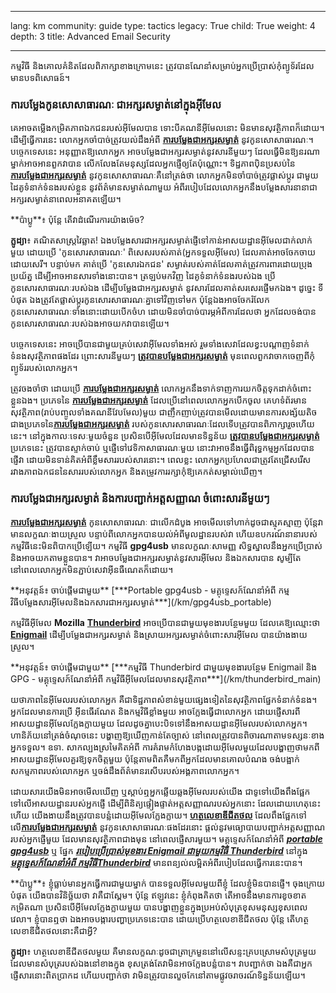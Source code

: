 

---

lang: km
community: guide
type: tactics
legacy: True
child: True
weight: 4
depth: 3
title: Advanced Email Security

---

កម្មវិធី និងគោលគំនិតដែលពិភាក្សាខាងក្រោមនេះ ត្រូវបានណែនាំសម្រាប់អ្នកប្រើប្រាស់កុំព្យូទ័រដែលមានបទពិសោធន៍។

### ការបម្លែងកូនសោសាធារណៈ ជាអក្សរសម្ងាត់នៅក្នុងអ៊ីមែល ###

គេអាចតម្លើងកម្រិតភាពឯកជនរបស់អ៊ីមែលបាន ទោះបីគណនីអ៊ីមែលនោះ មិនមានសុវត្ថិភាពក៏ដោយ។ ដើម្បីធ្វើការនេះ លោកអ្នកចាំបាច់ត្រូវយល់ដឹងអំពី [**ការបម្លែងជាអក្សរសម្ងាត់**](/km/glossary#Encryption) នូវកូនសោសាធារណៈ។ បច្ចេកទេសនេះ អនុញ្ញាតឱ្យលោកអ្នក អាចបម្លែងជាអក្សរសម្ងាត់នូវសារនីមួយៗ ដែលធ្វើមិនឱ្យនរណាម្នាក់អាចអានពួកវាបាន លើកលែងតែមនុស្សដែលអ្នកផ្ញើឲ្យតែប៉ុណ្ណោះ។ ទិដ្ឋភាពប៉ិនប្រសប់នៃ [**ការបម្លែងជាអក្សរសម្ងាត់**](/km/glossary#Encryption) នូវកូនសោសាធារណៈគឺនៅត្រង់ថា លោកអ្នកមិនចាំបាច់ត្រូវផ្លាស់ប្តូរ ជាមួយដៃគូទំនាក់ទំនងរបស់ខ្លួន នូវព័ត៌មានសម្ងាត់ណាមួយ អំពីរបៀបដែលលោកអ្នកនឹងបម្លែងសារនានាជាអក្សរសម្ងាត់នាពេលអនាគតឡើយ។

<div class="background" markdown="1">
**ប៉ាប្លូ**៖ ប៉ុន្តែ តើវាដំណើរការយ៉ាងម៉េច?	
	
**ក្លូដ្យា**៖ គណិតសាស្ត្រវៃឆ្លាត! ឯងបម្លែងសារជាអក្សរសម្ងាត់ផ្ញើទៅកាន់អាសយដ្ឋានអ៊ីមែលជាក់លាក់មួយ ដោយប្រើ 'កូនសោរសាធារណៈ' ពិសេសរបស់គាត់(អ្នកទទួលអ៊ីមែល) ដែលគាត់អាចចែកចាយដោយសេរី។ បន្ទាប់មក គាត់ប្រើ 'កូនសោរឯកជន' សម្ងាត់របស់គាត់ដែលគាត់ត្រូវការពារដោយប្រុងប្រយ័ត្ន ដើម្បីអាចអានសារទាំងនោះបាន។ ត្រឡប់មកវិញ ដៃគូទំនាក់ទំនងរបស់ឯង ប្រើកូនសោរសាធារណៈរបស់ឯង ដើម្បីបម្លែងជាអក្សរសម្ងាត់ នូវសារដែលគាត់សរសេរផ្ញើមកឯង។ ដូច្នេះ ទីបំផុត ឯងត្រូវតែផ្លាស់ប្តូរកូនសោរសាធារណៈគ្នាទៅវិញទៅមក ប៉ុន្តែឯងអាចចែករំលែកកូនសោរសាធារណៈទាំងនោះដោយបើកចំហ ដោយមិនចាំបាច់បារម្ភអំពីការដែលថា អ្នកដែលចង់បានកូនសោរសាធារណៈរបស់ឯងអាចយកវាបានឡើយ។

</div>

បច្ចេកទេសនេះ អាចប្រើបានជាមួយគ្រប់សេវាអ៊ីមែលទាំងអស់ រួមទាំងសេវាដែលខ្វះបណ្តាញទំនាក់ទំនងសុវត្ថិភាពផងដែរ ព្រោះសារនីមួយៗ [**ត្រូវបានបម្លែងជាអក្សរសម្ងាត់**](/km/glossary#Encryption) មុនពេលពួកវាចាកចេញពីកុំព្យូទ័ររបស់លោកអ្នក។ 

ត្រូវចងចាំថា ដោយប្រើ [**ការបម្លែងជាអក្សរសម្ងាត់**](/km/glossary#Encryption) លោកអ្នកនឹងទាក់ទាញការយកចិត្តទុកដាក់ចំពោះខ្លួនឯង។ ប្រភេទនៃ [**ការបម្លែងជាអក្សរសម្ងាត់**](/km/glossary#Encryption) ដែលប្រើនៅពេលលោកអ្នកបើកចូល    គេហទំព័រមានសុវត្ថិភាព(រាប់បញ្ចូលទាំងគណនីវែបមែល)មួយ  ជាញឹកញាប់ត្រូវបានមើលដោយមានការសង្ស័យតិចជាងប្រភេទនៃ[**ការបម្លែងជាអក្សរសម្ងាត់**](/km/glossary#Encryption) របស់កូនសោរសាធារណៈដែលទើបត្រូវបានពិភាក្សារួចហើយនេះ។ នៅក្នុងកាលៈទេសៈមួយចំនួន  ប្រសិនបើអ៊ីមែលដែលមានទិន្នន័យ [**ត្រូវបានបម្លែងជាអក្សរសម្ងាត់**](/km/glossary#Encryption) ប្រភេទនេះ ត្រូវបានស្ទាក់ចាប់ ឬផ្ញើទៅវេទិកាសាធារណៈមួយ  នោះវាអាចនឹងធ្វើពិរុទ្ធកម្មអ្នកដែលបានផ្ញើវា ដោយមិនទាន់គិតអំពីខ្លឹមសាររបស់សារនោះ។ ពេលខ្លះ លោកអ្នកប្រហែលជាត្រូវតែជ្រើសរើស រវាងភាពឯកជននៃសាររបស់លោកអ្នក និងតម្រូវការរក្សាកុំឱ្យគេកត់សម្គាល់ឃើញ។

### ការបម្លែងជាអក្សរសម្ងាត់ និងការបញ្ជាក់អត្តសញ្ញាណ ចំពោះសារនីមួយៗ ###

 [**ការបម្លែងជាអក្សរសម្ងាត់**](/km/glossary#Encryption) កូនសោសាធារណៈ ជាលើកដំបូង អាចមើលទៅហាក់ដូចជាស្មុគស្មាញ ប៉ុន្តែវាមានលក្ខណៈងាយស្រួល បន្ទាប់ពីលោកអ្នកបានយល់អំពីមូលដ្ឋានរបស់វា ហើយឧបករណ៍នានារបស់កម្មវិធីនេះមិនពិបាកប្រើឡើយ។ កម្មវិធី **gpg4usb** មានលក្ខណៈសាមញ្ញ សិទ្ធស្នាលនឹងអ្នកប្រើប្រាស់ និងអាចយកតាមខ្លួនបាន។ វាអាចបម្លែងជាអក្សរសម្ងាត់នូវសារអ៊ីមែល និងឯកសារបាន សូម្បីតែនៅពេលលោកអ្នកមិនភ្ជាប់សេវាអ៊ីនធឺណេតក៏ដោយ។

<div class="getstarted" markdown="1">
**អនុវត្តន៍៖ ចាប់ផ្តើមជាមួយ** [***Portable gpg4usb - មគ្គុទ្ទេសក៍ណែនាំអំពី កម្មវិធីបម្លែងសារអ៊ីមែលនិងឯកសារជាអក្សរសម្ងាត់***](/km/gpg4usb_portable)
</div>

កម្មវិធីអ៊ីមែល **Mozilla** [**Thunderbird**](/km/glossary#Thunderbird) អាចប្រើបានជាមួយមុខងារបន្ថែមមួយ ដែលគេឱ្យឈ្មោះថា [**Enigmail**](/km/glossary#Enigmail) ដើម្បីបម្លែងជាអក្សរសម្ងាត់ និងស្រាយអក្សរសម្ងាត់ចំពោះសារអ៊ីមែល បានយ៉ាងងាយស្រួល។

<div class="getstarted" markdown="1">
**អនុវត្តន៍៖ ចាប់ផ្តើមជាមួយ** [***កម្មវិធី Thunderbird ជាមួយមុខងារបន្ថែម Enigmail និង GPG - មគ្គុទ្ទេសក៍ណែនាំអំពី កម្មវិធីអ៊ីមែលដែលមានសុវត្ថិភាព***](/km/thunderbird_main)
</div>

យថាភាពនៃអ៊ីមែលរបស់លោកអ្នក គឺជាទិដ្ឋភាពសំខាន់មួយផ្សេងទៀតនៃសុវត្ថិភាពផ្នែកទំនាក់ទំនង។ អ្នកដែលមានការប្រើ      អ៊ីនធើរណែត និងកម្មវិធីខ្លាំងមួយ អាចក្លែងធ្វើជាលោកអ្នក ដោយផ្ញើសារពីអាសយដ្ឋានអ៊ីមែលក្លែងក្លាយមួយ ដែលដូចគ្នាបេះបិទទៅនឹងអាសយដ្ឋានអ៊ីមែលរបស់លោកអ្នក។ ហានិភ័យនៅត្រង់ចំណុចនេះ បង្ហាញឱ្យឃើញកាន់តែច្បាស់ នៅពេលត្រូវបានពិចារណាតាមទស្សនៈខាងអ្នកទទួល។ ឧទា. សាកល្បងស្រមៃគិតអំពី ការគំរាមកំហែងបង្កដោយអ៊ីមែលមួយដែលបង្ហាញថាមកពីអាសយដ្ឋានអ៊ីមែលគួរឱ្យទុកចិត្តមួយ ប៉ុន្តែតាមពិតគឺមកពីអ្នកដែលមានគោលបំណង ចង់បង្អាក់សកម្មភាពរបស់លោកអ្នក  ឬចង់ដឹងព័ត៌មានរសើបរបស់អង្គភាពលោកអ្នក។

ដោយសារយើងមិនអាចមើលឃើញ ឬស្តាប់ឮអ្នកឆ្លើយឆ្លងអ៊ីមែលរបស់យើង  ជាទូទៅយើងពឹងផ្អែកទៅលើអាសយដ្ឋានរបស់អ្នកផ្ញើ ដើម្បីពិនិត្យផ្ទៀងផ្ទាត់អត្តសញ្ញាណរបស់អ្នកនោះ ដែលដោយហេតុនេះហើយ យើងងាយនឹងត្រូវបានបន្លំដោយអ៊ីមែលក្លែងក្លាយ។ [**ហត្ថលេខាឌីជីតថល**](/km/glossary#Digital_signature) ដែលពឹងផ្អែកទៅលើ[**ការបម្លែងជាអក្សរសម្ងាត់**](/km/glossary#Encryption) នូវកូនសោសាធារណៈផងដែរនោះ ផ្តល់នូវមធ្យោបាយបញ្ជាក់អត្តសញ្ញាណរបស់អ្នកផ្ញើមួយ ដែលមានសុវត្ថិភាពជាងមុន នៅពេលផ្ញើសារមួយ។ មគ្គុទ្ទេសក៍ណែនាំអំពី [***portable gpg4usb***](/km/gpg4usb_portable) ឬ ផ្នែក [***របៀបប្រើប្រាស់មុខងារ Enigmail ជាមួយកម្មវិធី Thunderbird***](/km/thuderbird_encryption) នៅក្នុង [***មគ្គុទ្ទេសក៍ណែនាំអំពី កម្មវិធីThunderbird***](/km/thunderbird_main) មានពន្យល់លម្អិតអំពីរបៀបដែលធ្វើការនេះបាន។

<div class="background" markdown="1">
**ប៉ាប្លូ**៖ ខ្ញុំធ្លាប់មានអ្នកធ្វើការជាមួយម្នាក់ បានទទួលអ៊ីមែលមួយពីខ្ញុំ ដែលខ្ញុំមិនបានផ្ញើ។ ចុងក្រោយបំផុត យើងបានវិនិច្ឆ័យថា វាគឺជាស្ពែម។ ប៉ុន្តែ ឥឡូវនេះ ខ្ញុំកំពុងគិតថា តើអាចនឹងមានការខូចខាតកម្រិតណា ប្រសិនបើអ៊ីមែលក្លែងក្លាយមួយ បានបង្ហាញខ្លួនក្នុងប្រអប់សំបុត្រខុសមនុស្សខុសពេលវេលា។ ខ្ញុំបានឮថា ឯងអាចបង្ការបញ្ហាប្រភេទនេះបាន ដោយប្រើហត្ថលេខាឌីជីតថល ប៉ុន្តែ តើហត្ថលេខាឌីជីតថលនោះគឺជាអ្វី?
	
**ក្លូដ្យា**៖ ហត្ថលេខាឌីជីតថលមួយ គឺមានលក្ខណៈដូចជាត្រាក្រមួននៅលើសន្ទះគ្របស្រោមសំបុត្រមួយ ដែលមានសំបុត្ររបស់ឯងនៅខាងក្នុង ខុសត្រង់តែវាមិនអាចក្លែងបន្លំបាន។ វាបញ្ជាក់ថា ឯងគឺជាអ្នកផ្ញើសារនោះពិតប្រាកដ ហើយបញ្ជាក់ថា វាមិនត្រូវបានលួចកែនៅតាមផ្លូវចរាចរណ៍ទិន្នន័យឡើយ។
</div>


